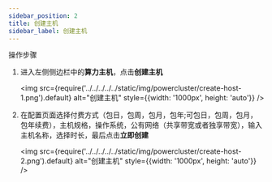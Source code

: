 ```yaml
---
sidebar_position: 2
title: 创建主机
sidebar_label: 创建主机
---
```


操作步骤

1. 进入左侧侧边栏中的**算力主机**，点击**创建主机**

   <img src={require('../../../../../static/img/powercluster/create-host-1.png').default} alt="创建主机" style={{width: '1000px', height: 'auto'}} />

2. 在配置页面选择付费方式（包日，包周，包月，包年;可包日，包周，包月，包年续费），主机规格，操作系统，公有网络（共享带宽或者独享带宽），输入主机名称，选择时长，最后点击**立即创建**

   <img src={require('../../../../../static/img/powercluster/create-host-2.png').default} alt="创建主机" style={{width: '1000px', height: 'auto'}} />
